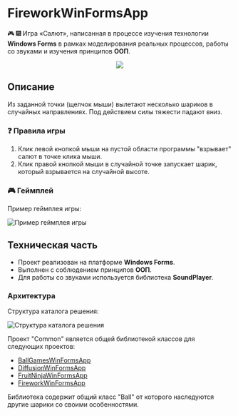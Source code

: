# FireworkWinFormsApp

🎮 :fireworks: Игра «Салют», написанная в процессе изучения технологии **Windows Forms** в рамках моделирования реальных процессов, работы со звуками и изучения принципов **ООП**.

<div align="center"><img src="https://github.com/snikitin-de/FireworkWinFormsApp/assets/25394427/6b46763a-277e-4d0f-9b69-c89740598057"></div>

## Описание

Из заданной точки (щелчок мыши) вылетают несколько шариков в случайных направлениях. Под действием силы тяжести падают вниз.

### :question: Правила игры

1. Клик левой кнопкой мыши на пустой области программы "взрывает" салют в точке клика мыши.
2. Клик правой кнопкой мыши в случайной точке запускает шарик, который взрывается на случайной высоте.

### 🎮 Геймплей

Пример геймплея игры:

![Пример геймплея игры](https://github.com/snikitin-de/FireworkWinFormsApp/assets/25394427/a3421389-032b-422a-bc5d-90e27316cbb6)

## Техническая часть

* Проект реализован на платформе **Windows Forms**.
* Выполнен с соблюдением принципов **ООП**.
* Для работы со звуками используется библиотека **SoundPlayer**.

### Архитектура

Структура каталога решения:

![Структура каталога решения](https://github.com/snikitin-de/FireworkWinFormsApp/assets/25394427/0b2df902-35cb-4f1e-9cc7-3ff952e3d626)

Проект "Common" является общей библиотекой классов для следующих проектов:

* [BallGamesWinFormsApp](https://github.com/snikitin-de/BallGamesWinFormsApp)
* [DiffusionWinFormsApp](https://github.com/snikitin-de/DiffusionWinFormsApp)
* [FruitNinjaWinFormsApp](https://github.com/snikitin-de/FruitNinjaWinFormsApp)
* [FireworkWinFormsApp](https://github.com/snikitin-de/FireworkWinFormsApp)

Библиотека содержит общий класс "Ball" от которого наследуются другие шарики со своими особенностями.
